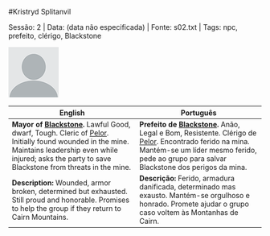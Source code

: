 

#Kristryd Splitanvil

Sessão: 2 | Data: (data não especificada) | Fonte: s02.txt | Tags: npc, prefeito, clérigo, Blackstone

![Kristryd Splitanvil](docs/assets/npc/npc_blank.png)

| English | Português |
|---------|-----------|
| **Mayor of [Blackstone](blackstone.md).** Lawful Good, dwarf, Tough. Cleric of [Pelor](pelor.md). Initially found wounded in the mine. Maintains leadership even while injured; asks the party to save Blackstone from threats in the mine. | **Prefeito de [Blackstone](blackstone.md).** Anão, Legal e Bom, Resistente. Clérigo de [Pelor](pelor.md). Encontrado ferido na mina. Mantém-se um líder mesmo ferido, pede ao grupo para salvar Blackstone dos perigos da mina. |
| **Description:** Wounded, armor broken, determined but exhausted. Still proud and honorable. Promises to help the group if they return to Cairn Mountains. | **Descrição:** Ferido, armadura danificada, determinado mas exausto. Mantém-se orgulhoso e honrado. Promete ajudar o grupo caso voltem às Montanhas de Cairn. |



















